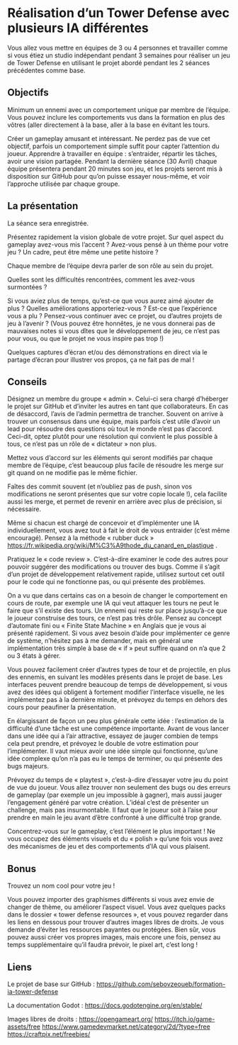 # Réalisation d’un Tower Defense avec plusieurs IA différentes
Vous allez vous mettre en équipes de 3 ou 4 personnes et travailler comme si vous étiez un studio indépendant pendant 3 semaines pour réaliser un jeu de Tower Defense en utilisant le projet abordé pendant les 2 séances précédentes comme base.
## Objectifs
Minimum un ennemi avec un comportement unique par membre de l’équipe. Vous pouvez inclure les comportements vus dans la formation en plus des vôtres (aller directement à la base, aller à la base en évitant les tours.

Créer un gameplay amusant et intéressant. Ne perdez pas de vue cet objectif, parfois un comportement simple suffit pour capter l’attention du joueur.
Apprendre à travailler en équipe : s’entraider, répartir les tâches, avoir une vision partagée.
Pendant la dernière séance (30 Avril) chaque équipe présentera pendant 20 minutes son jeu, et les projets seront mis à disposition sur GitHub pour qu’on puisse essayer nous-même, et voir l’approche utilisée par chaque groupe.
## La présentation
La séance sera enregistrée.

Présentez rapidement la vision globale de votre projet. Sur quel aspect du gameplay avez-vous mis l’accent ? Avez-vous pensé à un thème pour votre jeu ? Un cadre, peut être même une petite histoire ?

Chaque membre de l’équipe devra parler de son rôle au sein du projet.

Quelles sont les difficultés rencontrées, comment les avez-vous surmontées ?

Si vous aviez plus de temps, qu’est-ce que vous aurez aimé ajouter de plus ? Quelles améliorations apporteriez-vous ?
Est-ce que l’expérience vous a plu ? Pensez-vous continuer avec ce projet, ou d’autres projets de jeu à l’avenir ? (Vous pouvez être honnêtes, je ne vous donnerai pas de mauvaises notes si vous dîtes que le développement de jeu, ce n’est pas pour vous, ou que le projet ne vous inspire pas trop !)

Quelques captures d’écran et/ou des démonstrations en direct via le partage d’écran pour illustrer vos propos, ça ne fait pas de mal !
## Conseils

Désignez un membre du groupe « admin ». Celui-ci sera chargé d’héberger le projet sur GitHub et d’inviter les autres en tant que collaborateurs. En cas de désaccord, l’avis de l’admin permettra de trancher. Souvent on arrive à trouver un consensus dans une équipe, mais parfois c’est utile d’avoir un lead pour résoudre des questions où tout le monde n’est pas d’accord. Ceci-dit, optez plutôt pour une résolution qui convient le plus possible à tous, ce n’est pas un rôle de « dictateur » non plus.

Mettez vous d’accord sur les éléments qui seront modifiés par chaque membre de l’équipe, c’est beaucoup plus facile de résoudre les merge sur git quand on ne modifie pas le même fichier.

Faîtes des commit souvent (et n’oubliez pas de push, sinon vos modifications ne seront présentes que sur votre copie locale !), cela facilite aussi les merge, et permet de revenir en arrière avec plus de précision, si nécessaire.

Même si chacun est chargé de concevoir et d’implémenter une IA individuellement, vous avez tout à fait le droit de vous entraider (c’est même encouragé). Pensez à la méthode « rubber duck » https://fr.wikipedia.org/wiki/M%C3%A9thode_du_canard_en_plastique .

Pratiquez le « code review ». C’est-à-dire examiner le code des autres pour pouvoir suggérer des modifications ou trouver des bugs. Comme il s’agit d’un projet de développement relativement rapide, utilisez surtout cet outil pour le code qui ne fonctionne pas, ou qui présente des problèmes.

On a vu que dans certains cas on a besoin de changer le comportement en cours de route, par exemple une IA qui veut attaquer les tours ne peut le faire que s’il existe des tours. Un ennemi qui reste sur place jusqu’à-ce que le joueur construise des tours, ce n’est pas très drôle. Pensez au concept d’automate fini ou « Finite State Machine » en Anglais que je vous ai présenté rapidement. Si vous avez besoin d’aide pour implémenter ce genre de système, n’hésitez pas à me demander, mais en général une implémentation très simple à base de « if » peut suffire quand on n’a que 2 ou 3 états à gérer.

Vous pouvez facilement créer d’autres types de tour et de projectile, en plus des ennemis, en suivant les modèles présents dans le projet de base.
Les interfaces peuvent prendre beaucoup de temps de développement, si vous avez des idées qui obligent à fortement modifier l’interface visuelle, ne les implémentez pas à la dernière minute, et prévoyez du temps en dehors des cours pour peaufiner la présentation.

En élargissant de façon un peu plus générale cette idée : l’estimation de la difficulté d’une tâche est une compétence importante. Avant de vous lancer dans une idée qui a l’air attractive, essayez de jauger combien de temps cela peut prendre, et prévoyez le double de votre estimation pour l’implémenter. Il vaut mieux avoir une idée simple qui fonctionne, qu’une idée complexe qu’on n’a pas eu le temps de terminer, ou qui présente des bugs majeurs.

Prévoyez du temps de « playtest », c’est-à-dire d’essayer votre jeu du point de vue du joueur. Vous allez trouver non seulement des bugs ou des erreurs de gameplay (par exemple un jeu impossible à gagner), mais aussi jauger l’engagement généré par votre création. L’idéal c’est de présenter un challenge, mais pas insurmontable. 
Il faut que le joueur soit à l’aise pour prendre en main le jeu avant d’être confronté à une difficulté trop grande.

Concentrez-vous sur le gameplay, c’est l’élément le plus important ! Ne vous occupez des éléments visuels et du « polish » qu’une fois vous avez des mécanismes de jeu et des comportements d’IA qui vous plaisent.

## Bonus
Trouvez un nom cool pour votre jeu !

Vous pouvez importer des graphismes différents si vous avez envie de changer de thème, ou améliorer l’aspect visuel. Vous avez quelques packs dans le dossier « tower defense resources », et vous pouvez regarder dans les liens en dessous pour trouver d’autres images libres de droits. Je vous demande d’éviter les ressources payantes ou protégées. Bien sûr, vous pouvez aussi créer vos propres images, mais encore une fois, pensez au temps supplémentaire qu’il faudra prévoir, le pixel art, c’est long !

## Liens

Le projet de base sur GitHub : https://github.com/sebovzeoueb/formation-ia-tower-defense

La documentation Godot : https://docs.godotengine.org/en/stable/

Images libres de droits : 
https://opengameart.org/ 
https://itch.io/game-assets/free 
https://www.gamedevmarket.net/category/2d/?type=free 
https://craftpix.net/freebies/ 
